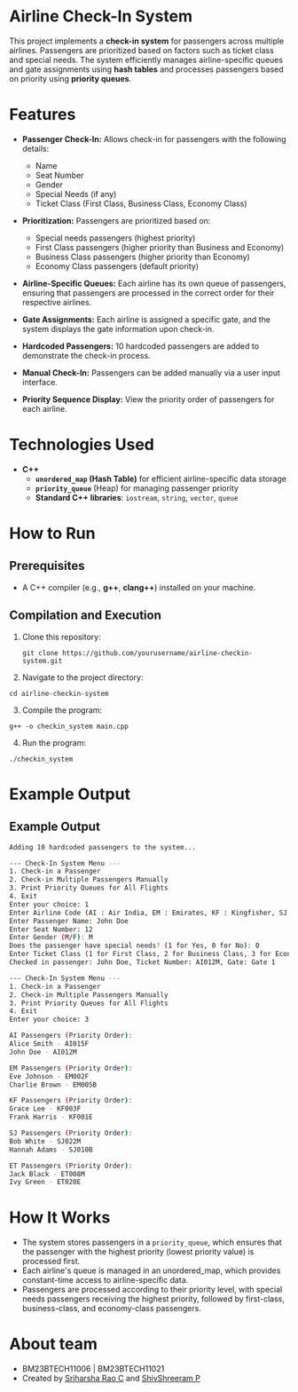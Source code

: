 # Airline Check-In System

This project implements a **check-in system** for passengers across multiple airlines. Passengers are prioritized based on factors such as ticket class and special needs. The system efficiently manages airline-specific queues and gate assignments using **hash tables** and processes passengers based on priority using **priority queues**.
  
# Features

- **Passenger Check-In:** Allows check-in for passengers with the following details:
  - Name
  - Seat Number
  - Gender
  - Special Needs (if any)
  - Ticket Class (First Class, Business Class, Economy Class)
  
- **Prioritization:** Passengers are prioritized based on:
  - Special needs passengers (highest priority)
  - First Class passengers (higher priority than Business and Economy)
  - Business Class passengers (higher priority than Economy)
  - Economy Class passengers (default priority)

- **Airline-Specific Queues:** Each airline has its own queue of passengers, ensuring that passengers are processed in the correct order for their respective airlines.

- **Gate Assignments:** Each airline is assigned a specific gate, and the system displays the gate information upon check-in.

- **Hardcoded Passengers:** 10 hardcoded passengers are added to demonstrate the check-in process.

- **Manual Check-In:** Passengers can be added manually via a user input interface.

- **Priority Sequence Display:** View the priority order of passengers for each airline.

# Technologies Used

- **C++**
  - **`unordered_map` (Hash Table)** for efficient airline-specific data storage
  - **`priority_queue`** (Heap) for managing passenger priority
  - **Standard C++ libraries**: `iostream`, `string`, `vector`, `queue`

# How to Run

## Prerequisites

- A C++ compiler (e.g., **g++**, **clang++**) installed on your machine.

## Compilation and Execution

1. Clone this repository:
   ```
   git clone https://github.com/yourusername/airline-checkin-system.git
   ```

2. Navigate to the project directory:
```
cd airline-checkin-system
```

3. Compile the program:
```
g++ -o checkin_system main.cpp
```

4. Run the program:
```
./checkin_system
```

# Example Output

## Example Output

```bash
Adding 10 hardcoded passengers to the system...

--- Check-In System Menu ---
1. Check-in a Passenger
2. Check-in Multiple Passengers Manually
3. Print Priority Queues for All Flights
4. Exit
Enter your choice: 1
Enter Airline Code (AI : Air India, EM : Emirates, KF : Kingfisher, SJ : Spicejet, ET : Etihad): AI
Enter Passenger Name: John Doe
Enter Seat Number: 12
Enter Gender (M/F): M
Does the passenger have special needs? (1 for Yes, 0 for No): 0
Enter Ticket Class (1 for First Class, 2 for Business Class, 3 for Economy Class): 3
Checked in passenger: John Doe, Ticket Number: AI012M, Gate: Gate 1

--- Check-In System Menu ---
1. Check-in a Passenger
2. Check-in Multiple Passengers Manually
3. Print Priority Queues for All Flights
4. Exit
Enter your choice: 3

AI Passengers (Priority Order):
Alice Smith - AI015F
John Doe - AI012M

EM Passengers (Priority Order):
Eve Johnson - EM002F
Charlie Brown - EM005B

KF Passengers (Priority Order):
Grace Lee - KF003F
Frank Harris - KF001E

SJ Passengers (Priority Order):
Bob White - SJ022M
Hannah Adams - SJ010B

ET Passengers (Priority Order):
Jack Black - ET008M
Ivy Green - ET020E
```
# How It Works
- The system stores passengers in a `priority_queue`, which ensures that the passenger with the highest priority (lowest priority value) is processed first.
- Each airline's queue is managed in an unordered_map, which provides constant-time access to airline-specific data.
- Passengers are processed according to their priority level, with special needs passengers receiving the highest priority, followed by first-class, business-class, and economy-class passengers.
  

# About team

- BM23BTECH11006 | BM23BTECH11021
- Created by [Sriharsha Rao C](www.github.com/MeltngLiquid) and [ShivShreeram P](www.github.com/Shivshreeram)
